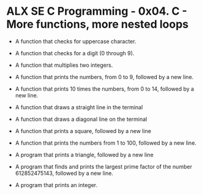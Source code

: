 # ALX SE C Programming - 0x04. C - More functions, more nested loops


* A function that checks for uppercase character.

* A function that checks for a digit (0 through 9).

* A function that multiplies two integers.

* A function that prints the numbers, from 0 to 9, followed by a new line.

* A function that prints 10 times the numbers, from 0 to 14, followed by a new line.

* A function that draws a straight line in the terminal

* A function that draws a diagonal line on the terminal

* A function that prints a square, followed by a new line

* A function that prints the numbers from 1 to 100, followed by a new line.

* A program that prints a triangle, followed by a new line 

* A program that finds and prints the largest prime factor of the number 612852475143, followed by a new line.

* A program that prints an integer.
